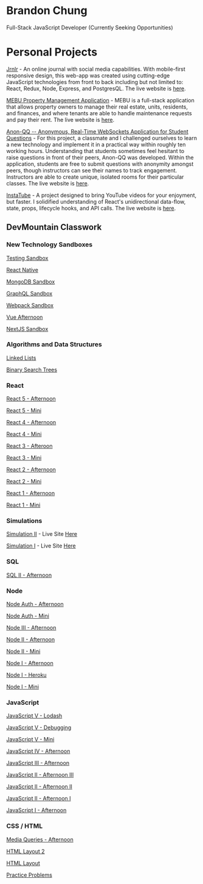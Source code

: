# Brandon Chung

Full-Stack JavaScript Developer (Currently Seeking Opportunities)

# Personal Projects

[Jrnlr](https://github.com/bkchu/jrnlr) - An online journal with social media capabilities. With mobile-first responsive design, this web-app was created using cutting-edge JavaScript technologies from front to back including but not limited to: React, Redux, Node, Express, and PostgresQL. The live website is [here](https://www.jrnlr.me).

[MEBU Property Management Application](https://github.com/MEBUPropertyManagement/mebu) - MEBU is a full-stack application that allows property owners to manage their real estate, units, residents, and finances, and where tenants are able to handle maintenance requests and pay their rent. The live website is [here](https://mebu.herokuapp.com).

[Anon-QQ -- Anonymous, Real-Time WebSockets Application for Student Questions](https://github.com/MichaelKovich/anon-qq) - For this project, a classmate and I challenged ourselves to learn a new technology and implement it in a practical way within roughly ten working hours. Understanding that students sometimes feel hesitant to raise questions in front of their peers, Anon-QQ was developed. Within the application, students are free to submit questions with anonymity amongst peers, though instructors can see their names to track engagement. Instructors are able to create unique, isolated rooms for their particular classes. The live website is [here](https://anon-qq.herokuapp.com).

[InstaTube](https://github.com/bkchu/youtube-react) - A project designed to bring YouTube videos for your enjoyment, but faster. I solidified understanding of React's unidirectional data-flow, state, props, lifecycle hooks, and API calls. The live website is [here](https://instatube-react.herokuapp.com).

## DevMountain Classwork

### New Technology Sandboxes

[Testing Sandbox](https://github.com/bkchu/testing-sandbox)

[React Native](https://github.com/bkchu/react-native-sandbox)

[MongoDB Sandbox](https://github.com/bkchu/mongodb-sandbox)

[GraphQL Sandbox](https://github.com/bkchu/graphql-sandbox)

[Webpack Sandbox](https://github.com/bkchu/webpack-sandbox)

[Vue Afternoon](https://github.com/bkchu/vue-todos)

[NextJS Sandbox](https://github.com/bkchu/p5-sandbox)

### Algorithms and Data Structures

[Linked Lists](https://github.com/bkchu/linked-lists)

[Binary Search Trees](https://github.com/bkchu/binary-search-trees)

### React

[React 5 - Afternoon](https://github.com/bkchu/react-5-afternoon)

[React 5 - Mini](https://github.com/bkchu/react-5-mini)

[React 4 - Afternoon](https://github.com/bkchu/react-4-afternoon)

[React 4 - Mini](https://github.com/bkchu/react-4-mini)

[React 3 - Afteroon](https://github.com/bkchu/react-3-afternoon)

[React 3 - Mini](https://github.com/bkchu/react-3-mini)

[React 2 - Afternoon](https://github.com/bkchu/react-2-afternoon)

[React 2 - Mini](https://github.com/bkchu/react-2-mini)

[React 1 - Afternoon](https://github.com/bkchu/react-1-afternoon)

[React 1 - Mini](https://github.com/bkchu/react-intro-class)

### Simulations

[Simulation II](https://github.com/bkchu/dm12-simulation-2) - Live Site [Here](http://dm12-shelfie-bkchu.herokuapp.com/)

[Simulation I](https://github.com/bkchu/simulation-1) - Live Site [Here](https://dm12-houser-bkchu.herokuapp.com/)

### SQL

[SQL II - Afternoon](https://github.com/bkchu/sql-2-afternoon)

### Node

[Node Auth - Afternoon](https://github.com/bkchu/node-auth-afternoon)

[Node Auth - Mini](https://github.com/bkchu/node-auth-mini)

[Node III - Afternoon](https://github.com/bkchu/node-3-afternoon)

[Node II - Afternoon](https://github.com/bkchu/node-2-afternoon)

[Node II - Mini](https://github.com/bkchu/node-2-mini)

[Node I - Afternoon](https://github.com/bkchu/node-1-afternoon)

[Node I - Heroku](https://github.com/bkchu/node-heroku-2)

[Node I - Mini](https://github.com/bkchu/node-1-mini)

### JavaScript

[JavaScript V - Lodash](https://github.com/bkchu/javascript-5-lodash)

[JavaScript V - Debugging](https://github.com/bkchu/debugging-afternoon)

[JavaScript V - Mini](https://github.com/bkchu/javascript5-mini)

[JavaScript IV - Afternoon](https://github.com/bkchu/javascript-4-afternoon)

[JavaScript III - Afternoon](https://github.com/bkchu/javascript-3-afternoon)

[JavaScript II - Afternoon III](https://github.com/bkchu/javascript-2-afternoon-3)

[JavaScript II - Afternoon II](https://github.com/bkchu/javascript-2-afternoon-2)

[JavaScript II - Afternoon I](https://github.com/bkchu/javascript-2-afternoon)

[JavaScript I - Afternoon](https://github.com/bkchu/javascript-1-afternoon)

### CSS / HTML

[Media Queries - Afternoon](https://github.com/bkchu/dm12-media-queries)

[HTML Layout 2](https://github.com/bkchu/html-layouts-2)

[HTML Layout](https://github.com/bkchu/html-layout)

[Practice Problems](https://github.com/bkchu/HTML-CSS-Practice-Problems)
